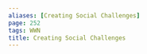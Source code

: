 ```yaml
---
aliases: [Creating Social Challenges]
page: 252
tags: WWN
title: Creating Social Challenges
---
```

